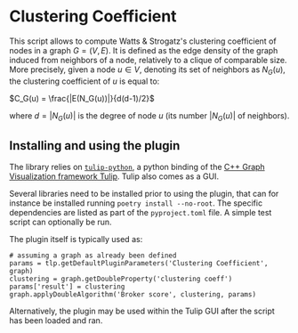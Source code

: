 # Clustering Coefficient
This script allows to compute Watts & Strogatz's clustering coefficient of nodes in a graph $G = (V, E)$. It is defined as the edge density of the graph induced from neighbors of a node, relatively to a clique of comparable size. More precisely, given a node $u \in V$, denoting its set of neighbors as $N_G(u)$, the clustering coefficient of $u$ is equal to:

$C_G(u) = \frac{|E(N_G(u))|}{d(d-1)/2}$

where $d = |N_G(u)|$ is the degree of node $u$ (its number $|N_G(u)|$ of neighbors).

## Installing and using the plugin

The library relies on [`tulip-python`](https://pypi.org/project/tulip-python/), a python binding of the [C++ Graph Visualization framework Tulip](https://tulip.labri.fr/). Tulip also comes as a GUI.

Several libraries need to be installed prior to using the plugin, that can for instance be installed running `poetry install --no-root`. The specific dependencies are listed as part of the `pyproject.toml` file. A simple test script can optionally be run.

The plugin itself is typically used as:
```
# assuming a graph as already been defined
params = tlp.getDefaultPluginParameters('Clustering Coefficient', graph)
clustering = graph.getDoubleProperty('clustering coeff')
params['result'] = clustering
graph.applyDoubleAlgorithm('Broker score', clustering, params)
```
Alternatively, the plugin may be used within the Tulip GUI after the script has been loaded and ran.